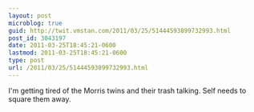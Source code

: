 ```yaml
---
layout: post
microblog: true
guid: http://twit.vmstan.com/2011/03/25/51444593899732993.html
post_id: 3043197
date: 2011-03-25T18:45:21-0600
lastmod: 2011-03-25T18:45:21-0600
type: post
url: /2011/03/25/51444593899732993.html
---
```

I'm getting tired of the Morris twins and their trash talking. Self needs to square them away.
